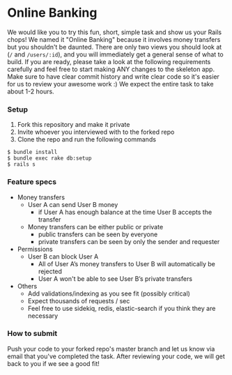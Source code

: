 # Online Banking

We would like you to try this fun, short, simple task and show us your Rails chops! We named it "Online Banking" because it involves money transfers but you shouldn't be daunted. There are only two views you should look at (`/` and `/users/:id`), and you will immediately get a general sense of what to build. If you are ready, please take a look at the following requirements carefully and feel free to start making ANY changes to the skeleton app. Make sure to have clear commit history and write clear code so it's easier for us to review your awesome work :) We expect the entire task to take about 1-2 hours.

### Setup

1. Fork this repository and make it private
2. Invite whoever you interviewed with to the forked repo
3. Clone the repo and run the following commands

```
$ bundle install
$ bundle exec rake db:setup
$ rails s
```

### Feature specs

- Money transfers
    - User A can send User B money
        - if User A has enough balance at the time User B accepts the transfer
    - Money transfers can be either public or private
        - public transfers can be seen by everyone
        - private transfers can be seen by only the sender and requester
- Permissions
    - User B can block User A
        - All of User A’s money transfers to User B will automatically be rejected
        - User A won't be able to see User B’s private transfers
- Others
    - Add validations/indexing as you see fit (possibly critical)
    - Expect thousands of requests / sec
    - Feel free to use sidekiq, redis, elastic-search if you think they are necessary

### How to submit

Push your code to your forked repo's master branch and let us know via email that you've completed the task. After reviewing your code, we will get back to you if we see a good fit!
